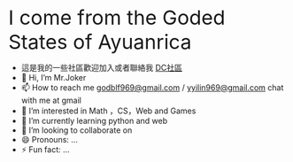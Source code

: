 <span style="font-size: 36">I come from the Goded States of Ayuanrica </span>
- 這是我的一些社區歡迎加入或者聯絡我  [DC社區](https://discord.gg/Dt7AbeKh) 
- 👋 Hi, I’m Mr.Joker
- 📫 How to reach me  godblf969@gmail.com / yyilin969@gmail.com
chat with me at gmail
- 👀 I’m interested in Math ，CS，Web and Games
- 🌱 I’m currently learning python and web 
- 💞️ I’m looking to collaborate on 
- 😄 Pronouns: ...
- ⚡ Fun fact: ...

<!---
AuroraDasiy/AuroraDasiy is a ✨ special ✨ repository because its `README.md` (this file) appears on your GitHub profile.
You can click the Preview link to take a look at your changes.
--->
